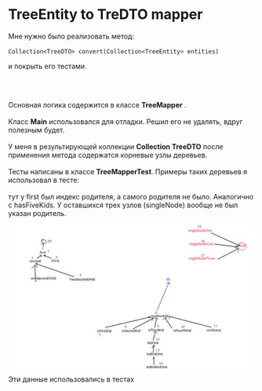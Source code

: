 TreeEntity to TreDTO mapper
=


Мне нужно было реализовать метод:
````
Collection<TreeDTO> convert(Collection<TreeEntity> entities)
````
и покрыть его тестами.

<br><br>

Основная логика содержится в классе **TreeMapper** .
<br><br>
Класс **Main** использовался для отладки. Решил его не удалять, вдруг полезным
будет.
<br><br>
У меня в результирующей коллекции **Collection TreeDTO** после применения метода
содержатся корневые узлы деревьев.
<br><br>
Тесты написаны в классе **TreeMapperTest**.
Примеры таких деревьев я использовал в тесте:
<br><br>
тут у first был индекс родителя, а самого родителя не было. Аналогично с hasFiveKids. У оставшихся трех узлов (singleNode) вообще не был указан родитель.
![trees](https://github.com/kstrinadka/TreeMapper/blob/master/src/main/resources/testData.png)
Эти данные использовались в тестах
